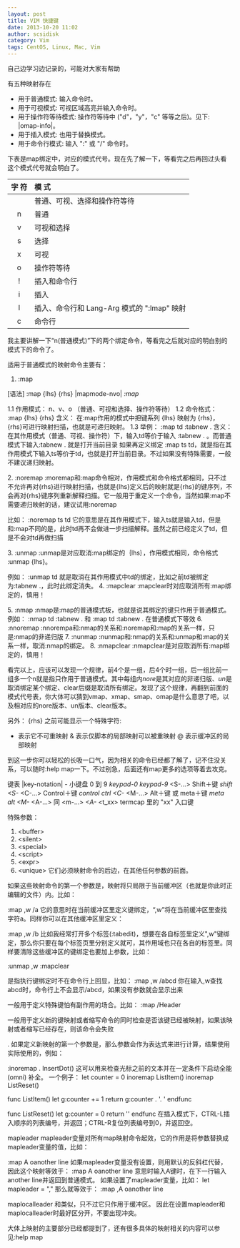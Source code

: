 ```yaml
---
layout: post
title: VIM 快捷键
date: 2013-10-20 11:02
author: scsidisk
category: Vim
tags: CentOS, Linux, Mac, Vim
---
```


自己边学习边记录的，可能对大家有帮助

有五种映射存在

- 用于普通模式: 输入命令时。
- 用于可视模式: 可视区域高亮并输入命令时。
- 用于操作符等待模式: 操作符等待中 ("d"，"y"，"c" 等等之后)。见下: |omap-info|。
- 用于插入模式: 也用于替换模式。
- 用于命令行模式: 输入 ":" 或 "/" 命令时。

下表是map绑定中，对应的模式代号。现在先了解一下，等看完之后再回过头看这个模式代号就会明白了。

| 字 符 | 模 式 |
|:-------:|:------|
| <Space> | 普通、可视、选择和操作符等待 |
| n | 普通 |
| v | 可视和选择 |
| s | 选择 |
| x | 可视 |
| o | 操作符等待 |
| ! | 插入和命令行 |
| i | 插入 |
| l | 插入、命令行和 Lang-Arg 模式的 ":lmap" 映射 |
| c | 命令行 |

我主要讲解一下“n(普通模式)”下的两个绑定命令，等看完之后就对应的明白别的模式下的命令了。

适用于普通模式的映射命令主要有：

1. :map

[语法] :map {lhs} {rhs} |mapmode-nvo| *:map*

1.1 作用模式： n、v、o （普通、可视和选择、操作符等待）
1.2 命令格式： :map {lhs} {rhs}
含义： 在:map作用的模式中把键系列 {lhs} 映射为
{rhs}，{rhs}可进行映射扫描，也就是可递归映射。
1.3 举例：
:map td :tabnew .<cr>
含义：在其作用模式（普通、可视、操作符）下，输入td等价于输入 :tabnew .
<cr>。而普通模式下输入:tabnew . <cr>就是打开当前目录
如果再定义绑定 :map ts
td，就是指在其作用模式下输入ts等价于td，也就是打开当前目录。不过如果没有特殊需要，一般不建议递归映射。

​2. :noremap
:moremap和:map命令相对，作用模式和命令格式都相同，只不过不允许再对{rhs}进行映射扫描，也就是{lhs}定义后的映射就是{rhs}的键序列，不会再对{rhs}键序列重新解释扫描。它一般用于重定义一个命令，当然如果:map不需要递归映射的话，建议试用:noremap

比如：
:noremap ts td
它的意思是在其作用模式下，输入ts就是输入td，但是和:map不同的是，此时td再不会做进一步扫描解释。虽然之前已经定义了td，但是不会对td再做扫描

​3. :unmap
:unmap是对应取消:map绑定的｛lhs｝，作用模式相同，命令格式 :unmap {lhs}。

例如：
:unmap td
就是取消在其作用模式中td的绑定，比如之前td被绑定为:tabnew
.<cr>，此时此绑定消失。
4. :mapclear
:mapclear时对应取消所有:map绑定的，慎用！

​5. :nmap
:nmap是:map的普通模式板，也就是说其绑定的键只作用于普通模式。
例如：
:nmap td :tabnew .<cr> 和 :map td :tabnew .<cr> 在普通模式下等效
6. :nnoremap
:nnorempa和:nmap的关系和:noremap和:map的关系一样，只是:nmap的非递归版
7. :nunmap
:nunmap和:nmap的关系和:unmap和:map的关系一样，取消:nmap的绑定。
8. :nmapclear
:nmapclear是对应取消所有:map绑定的，慎用！

看完以上，应该可以发现一个规律，前4个是一组，后4个时一组，后一组比前一组多一个n就是指只作用于普通模式。其中每组内*nore*是其对应的非递归版、*un*是取消绑定某个<lhs>绑定、clear后缀是取消所有绑定。发现了这个规律，再翻到前面的模式代号表，你大体可以猜到vmap、xmap、smap、omap是什么意思了吧，以及相对应的nore版本、un版本、clear版本。

另外：
{rhs} 之前可能显示一个特殊字符:
* 表示它不可重映射
& 表示仅脚本的局部映射可以被重映射
@ 表示缓冲区的局部映射

到这一步你可以轻松的长吸一口气，因为相关的命令已经都了解了，记不住没关系，可以随时:help
map一下。不过别急，后面还有map更多的选项等着去攻克。

键表 |key-notation|
<k0> - <k9> 小键盘 0 到 9 *keypad-0* *keypad-9*
<S-...> Shift＋键 *shift* *<S-*
<C-...> Control＋键 *control* *ctrl* *<C-*
<M-...> Alt＋键 或 meta＋键 *meta* *alt* *<M-*
<A-...> 同 <m-...> *<A-*
<t_xx> termcap 里的 "xx" 入口键

特殊参数：
1. \<buffer\>
2. \<silent\>
3. \<special\>
4. \<script\>
5. \<expr\>
6. \<unique\>
它们必须映射命令的后边，在其他任何参数的前面。

<buffer>如果这些映射命令的第一个参数是<buffer>，映射将只局限于当前缓冲区（也就是你此时正编辑的文件）内。比如：

:map <buffer> ,w /a<CR>
它的意思时在当前缓冲区里定义键绑定，“,w”将在当前缓冲区里查找字符a。同样你可以在其他缓冲区里定义：

:map <buffer> ,w /b<CR>
比如我经常打开多个标签(:tabedit)，想要在各自标签里定义",w"键绑定，那么你只要在每个标签页里分别定义就可，其作用域也只在各自的标签里。同样要清除这些缓冲区的键绑定也要加上<buffer>参数，比如：

:unmap <buffer> ,w
:mapclear <buffer>

<silent>是指执行键绑定时不在命令行上回显，比如：
:map <silent> ,w /abcd<CR>
你在输入,w查找abcd时，命令行上不会显示/abcd，如果没有<silent>参数就会显示出来

<special>一般用于定义特殊键怕有副作用的场合。比如：
:map <special> <F12> /Header<CR>

<unique>一般用于定义新的键映射或者缩写命令的同时检查是否该键已经被映射，如果该映射或者缩写已经存在，则该命令会失败

<expr>.
如果定义新映射的第一个参数是<expr>，那么参数会作为表达式来进行计算，结果使用实际使用的<rhs>，例如：

:inoremap <expr> . InsertDot()
这可以用来检查光标之前的文本并在一定条件下启动全能 (omni) 补全。
一个例子：
let counter = 0
inoremap <expr> <C-L> ListItem()
inoremap <expr> <C-R> ListReset()

func ListItem()
let g:counter += 1
return g:counter . '. '
endfunc

func ListReset()
let g:counter = 0
return ''
endfunc
在插入模式下，CTRL-L插入顺序的列表编号，并返回；CTRL-R复位列表编号到0，并返回空。

<Leader> mapleader
mapleader变量对所有map映射命令起效，它的作用是将参数<leader>替换成mapleader变量的值，比如：

:map <Leader>A oanother line<Esc>
如果mapleader变量没有设置，则用默认的反斜杠代替，因此这个映射等效于：
:map A oanother line<Esc>
意思时输入A键时，在下一行输入another line并返回到普通模式。
如果设置了mapleader变量，比如：
let mapleader = ","
那么就等效于：
:map ,A oanother line<Esc>

<LocalLeader> maplocalleader
<LocalLeader>和<Leader>类似，只不过它只作用于缓冲区。
因此在设置mapleader和maplocalleader时最好区分开，不要出现冲突。

大体上映射的主要部分已经都提到了，还有很多具体的映射相关的内容可以参见:help
map
